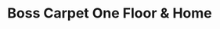 ---
title: "Boss Carpet One Floor & Home"
url: /freeport/boss-carpet-one-floor-and-home/
shop: carpet
---